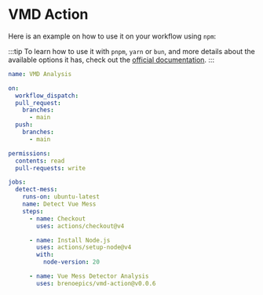 # VMD Action

Here is an example on how to use it on your workflow using `npm`:

:::tip
  To learn how to use it with `pnpm`, `yarn` or `bun`, and more details about the available options it has, check out the [official documentation](https://github.com/brenoepics/vmd-action).
:::

```yaml
name: VMD Analysis

on:
  workflow_dispatch:
  pull_request:
    branches:
      - main
  push:
    branches:
      - main

permissions:
  contents: read
  pull-requests: write

jobs:
  detect-mess:
    runs-on: ubuntu-latest
    name: Detect Vue Mess
    steps:
      - name: Checkout
        uses: actions/checkout@v4

      - name: Install Node.js
        uses: actions/setup-node@v4
        with:
          node-version: 20

      - name: Vue Mess Detector Analysis
        uses: brenoepics/vmd-action@v0.0.6
```